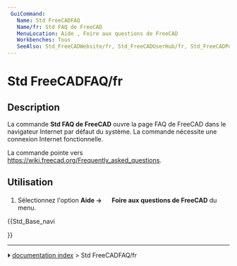 ```yaml
---
 GuiCommand:
   Name: Std FreeCADFAQ
   Name/fr: Std FAQ de FreeCAD
   MenuLocation: Aide , Foire aux questions de FreeCAD
   Workbenches: Tous
   SeeAlso: Std_FreeCADWebsite/fr, Std_FreeCADUserHub/fr, Std_FreeCADPowerUserHub/fr, Std_FreeCADForum/fr
---
```


# Std FreeCADFAQ/fr

## Description

La commande **Std FAQ de FreeCAD** ouvre la page FAQ de FreeCAD dans le navigateur Internet par défaut du système. La commande nécessite une connexion Internet fonctionnelle.

La commande pointe vers [<https://wiki.freecad.org/Frequently_asked_questions>](https://wiki.freecad.org/Frequently_asked_questions).



## Utilisation

1.  Sélectionnez l\'option **Aide → <img src="images/Std_FreeCADFAQ.svg" width=16px> Foire aux questions de FreeCAD** du menu.





{{Std_Base_navi

}}



---
⏵ [documentation index](../README.md) > Std FreeCADFAQ/fr
